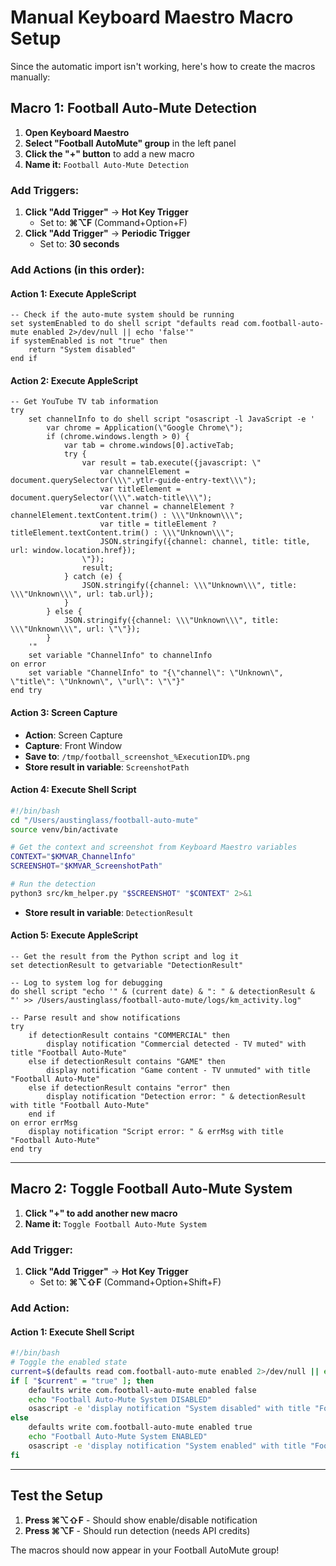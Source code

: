 # Manual Keyboard Maestro Macro Setup

Since the automatic import isn't working, here's how to create the macros manually:

## Macro 1: Football Auto-Mute Detection

1. **Open Keyboard Maestro**
2. **Select "Football AutoMute" group** in the left panel
3. **Click the "+" button** to add a new macro
4. **Name it:** `Football Auto-Mute Detection`

### Add Triggers:
1. **Click "Add Trigger"** → **Hot Key Trigger**
   - Set to: **⌘⌥F** (Command+Option+F)
2. **Click "Add Trigger"** → **Periodic Trigger**
   - Set to: **30 seconds**

### Add Actions (in this order):

#### Action 1: Execute AppleScript
```applescript
-- Check if the auto-mute system should be running
set systemEnabled to do shell script "defaults read com.football-auto-mute enabled 2>/dev/null || echo 'false'"
if systemEnabled is not "true" then
    return "System disabled"
end if
```

#### Action 2: Execute AppleScript
```applescript
-- Get YouTube TV tab information
try
    set channelInfo to do shell script "osascript -l JavaScript -e '
        var chrome = Application(\"Google Chrome\");
        if (chrome.windows.length > 0) {
            var tab = chrome.windows[0].activeTab;
            try {
                var result = tab.execute({javascript: \"
                    var channelElement = document.querySelector(\\\".ytlr-guide-entry-text\\\");
                    var titleElement = document.querySelector(\\\".watch-title\\\");
                    var channel = channelElement ? channelElement.textContent.trim() : \\\"Unknown\\\";
                    var title = titleElement ? titleElement.textContent.trim() : \\\"Unknown\\\";
                    JSON.stringify({channel: channel, title: title, url: window.location.href});
                \"});
                result;
            } catch (e) {
                JSON.stringify({channel: \\\"Unknown\\\", title: \\\"Unknown\\\", url: tab.url});
            }
        } else {
            JSON.stringify({channel: \\\"Unknown\\\", title: \\\"Unknown\\\", url: \"\"});
        }
    '"
    set variable "ChannelInfo" to channelInfo
on error
    set variable "ChannelInfo" to "{\"channel\": \"Unknown\", \"title\": \"Unknown\", \"url\": \"\"}"
end try
```

#### Action 3: Screen Capture
- **Action**: Screen Capture
- **Capture**: Front Window  
- **Save to**: `/tmp/football_screenshot_%ExecutionID%.png`
- **Store result in variable**: `ScreenshotPath`

#### Action 4: Execute Shell Script
```bash
#!/bin/bash
cd "/Users/austinglass/football-auto-mute"
source venv/bin/activate

# Get the context and screenshot from Keyboard Maestro variables
CONTEXT="$KMVAR_ChannelInfo"
SCREENSHOT="$KMVAR_ScreenshotPath"

# Run the detection
python3 src/km_helper.py "$SCREENSHOT" "$CONTEXT" 2>&1
```
- **Store result in variable**: `DetectionResult`

#### Action 5: Execute AppleScript
```applescript
-- Get the result from the Python script and log it
set detectionResult to getvariable "DetectionResult"

-- Log to system log for debugging
do shell script "echo '" & (current date) & ": " & detectionResult & "' >> /Users/austinglass/football-auto-mute/logs/km_activity.log"

-- Parse result and show notifications
try
    if detectionResult contains "COMMERCIAL" then
        display notification "Commercial detected - TV muted" with title "Football Auto-Mute"
    else if detectionResult contains "GAME" then
        display notification "Game content - TV unmuted" with title "Football Auto-Mute"
    else if detectionResult contains "error" then
        display notification "Detection error: " & detectionResult with title "Football Auto-Mute"
    end if
on error errMsg
    display notification "Script error: " & errMsg with title "Football Auto-Mute"
end try
```

---

## Macro 2: Toggle Football Auto-Mute System

1. **Click "+" to add another new macro**
2. **Name it:** `Toggle Football Auto-Mute System`

### Add Trigger:
1. **Click "Add Trigger"** → **Hot Key Trigger**
   - Set to: **⌘⌥⇧F** (Command+Option+Shift+F)

### Add Action:

#### Action 1: Execute Shell Script
```bash
#!/bin/bash
# Toggle the enabled state
current=$(defaults read com.football-auto-mute enabled 2>/dev/null || echo "false")
if [ "$current" = "true" ]; then
    defaults write com.football-auto-mute enabled false
    echo "Football Auto-Mute System DISABLED"
    osascript -e 'display notification "System disabled" with title "Football Auto-Mute"'
else
    defaults write com.football-auto-mute enabled true
    echo "Football Auto-Mute System ENABLED"
    osascript -e 'display notification "System enabled" with title "Football Auto-Mute"'
fi
```

---

## Test the Setup

1. **Press ⌘⌥⇧F** - Should show enable/disable notification
2. **Press ⌘⌥F** - Should run detection (needs API credits)

The macros should now appear in your Football AutoMute group!